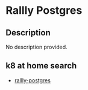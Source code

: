 # Rallly Postgres

## Description

No description provided.

## k8 at home search

- [rallly-postgres](https://nanne.dev/k8s-at-home-search/#/rallly-postgres)

